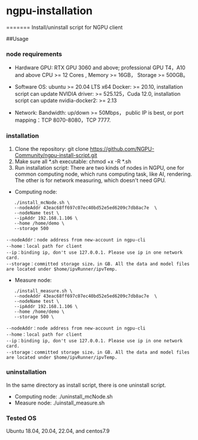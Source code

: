 # ngpu-installation
=======
Install/uninstall script for NGPU client

##Usage
### node requirements
- Hardware
GPU: RTX GPU 3060 and above; professional GPU T4，A10 and above
CPU >= 12 Cores , 
Memory >= 16GB，
Storage >= 500GB。

- Software
OS: ubuntu >= 20.04 LTS x64
Docker: >= 20.10, installation script can update 
NVIDIA driver: >= 525.125，Cuda 12.0, installation script can update
nvidia-docker2: >= 2.13

- Network:
Bandwidth: up/down >= 50Mbps，
public IP is best, or port mapping：TCP 8070-8080，TCP 7777.  

### installation 
1. Clone the repository: git clone https://github.com/NGPU-Community/ngpu-install-script.git
2. Make sure all *.sh executable: chmod +x -R *.sh
3. Run installation script:
There are two kinds of nodes in NGPU, one for common computing node, which runs computing task, like AI, rendering. The other is for network measuring, which doesn't need GPU.
- Computing node:  
```
   ./install_mcNode.sh \
   --nodeAddr 43eac68ff697c07ec40bd52e5ed6209c7db8ac7e  \
   --nodeName test \
   --ipAddr 192.168.1.106 \
   --home /home/demo \
   --storage 500 

--nodeAddr：node address from new-account in ngpu-cli
--home：local path for client
--ip：binding ip, don't use 127.0.0.1. Please use ip in one network card.
--storage：committed storage size，in GB. All the data and model files are located under $home/ipvRunner/ipvTemp. 

```
- Measure node: 
```
   ./install_measure.sh \
   --nodeAddr 43eac68ff697c07ec40bd52e5ed6209c7db8ac7e  \
   --nodeName test \
   --ipAddr 192.168.1.106 \
   --home /home/demo \
   --storage 500 \

--nodeAddr：node address from new-account in ngpu-cli
--home：local path for client
--ip：binding ip, don't use 127.0.0.1. Please use ip in one network card.
--storage：committed storage size，in GB. All the data and model files are located under $home/ipvRunner/ipvTemp. 

```
### uninstallation
In the same directory as install script, there is one uninstall script.
- Computing node: ./uninstall_mcNode.sh
- Measure node: ./uinstall_measure.sh

### Tested OS
Ubuntu 18.04, 20.04, 22.04, and centos7.9


